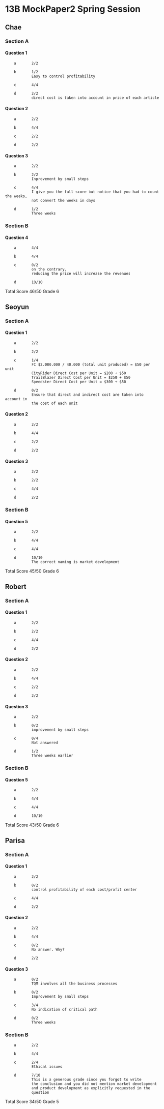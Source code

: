 # 13B MockPaper2 Spring Session

## Chae

### Section A

#### Question 1

        a       2/2

        b       1/2
                Easy to control profitability

        c       4/4

        d       2/2
                direct cost is taken into account in price of each article

#### Question 2

        a       2/2

        b       4/4

        c       2/2

        d       2/2

#### Question 3

        a       2/2

        b       2/2
                Inprovement by small steps

        c       4/4
                I give you the full score but notice that you had to count the weeks,
                not convert the weeks in days

        d       1/2
                Three weeks

### Section B

#### Question 4

        a       4/4

        b       4/4

        c       0/2
                on the contrary.
                reducing the price will increase the revenues

        d       10/10

Total Score     46/50 Grade 6
                
## Seoyun

### Section A

#### Question 1

        a       2/2

        b       2/2

        c       1/4
                FC $2.000.000 / 40.000 (total unit produced) = $50 per unit
                CityRider Direct Cost per Unit = $200 + $50
                TrailBlazer Direct Cost per Unit = $250 + $50
                Speedster Direct Cost per Unit = $300 + $50

        d       0/2
                Ensure that direct and indirect cost are taken into account in
                the cost of each unit

#### Question 2

        a       2/2

        b       4/4

        c       2/2

        d       2/2

#### Question 3

        a       2/2

        b       2/2

        c       4/4

        d       2/2

### Section B

#### Question 5

        a       2/2

        b       4/4
    
        c       4/4

        d       10/10
                The correct naming is market development

Total Score     45/50 Grade 6

## Robert

### Section A

#### Question 1

        a       2/2

        b       2/2

        c       4/4

        d       2/2

#### Question 2

        a       2/2

        b       4/4

        c       2/2

        d       2/2

#### Question 3

        a       2/2

        b       0/2
                improvement by small steps

        c       0/4
                Not answered

        d       1/2
                Three weeks earlier

### Section B

#### Question 5

        a       2/2

        b       4/4

        c       4/4

        d       10/10

Total Score     43/50 Grade 6

## Parisa

### Section A

#### Question 1

        a       2/2

        b       0/2
                control profitability of each cost/profit center

        c       4/4

        d       2/2

#### Question 2

        a       2/2

        b       4/4

        c       0/2
                No answer. Why?

        d       2/2

#### Question 3

        a       0/2
                TQM involves all the business processes

        b       0/2
                Improvement by small steps

        c       3/4
                No indication of critical path

        d       0/2
                Three weeks

### Section B

        a       2/2

        b       4/4

        c       2/4
                Ethical issues

        d       7/10
                This is a generous grade since you forgot to write
                the conclusion and you did not mention market development
                and product development as explicitly requested in the
                question

Total Score     34/50 Grade 5
